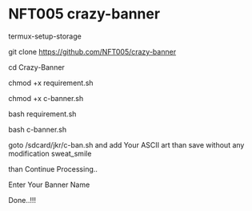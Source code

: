 # NFT005 crazy-banner

termux-setup-storage

git clone https://github.com/NFT005/crazy-banner

cd Crazy-Banner

chmod +x requirement.sh

chmod +x c-banner.sh

bash requirement.sh

bash c-banner.sh

goto /sdcard/jkr/c-ban.sh and add Your ASCII art than save without any modification sweat_smile

than Continue Processing..

Enter Your Banner Name

Done..!!!
